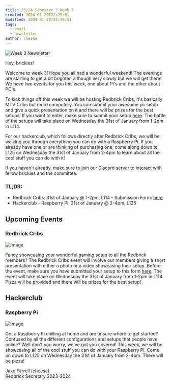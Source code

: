 ```yaml
---
title: 23/24 Semester 2 Week 3 
created: 2024-01-29T22:29:51
modified: 2024-01-29T22:29:51
tags:
  - email
  - newsletter
author: cheese
---
```


![Week 3 Newsletter](https://i.imgur.com/CzAZrtV.gif)


Hey, brickies!

Welcome to week 3! Hope you all had a wonderful weekend! The evenings are starting to get a bit brighter, although very slowly but we will get there! We have two events for you this week, one about Pi's and the other about PC's.

To kick things off this week we will be hosting Redbrick Cribs, it's basically MTV Cribs but more computery. You can submit your awesome pc setup and give a quick presentation on it and there will be prizes for the best setups! If you want to enter, make sure to submit your setup [here](https://forms.gle/fssUvvtCg8856J9x9). The battle of the setups will take place on Wednesday the 31st of January from 1-2pm in L114.

For our hackerclub, which follows directly after Redbrick Cribs, we will be walking you through everything you can do with a Raspberry Pi. If you already have one or are thinking of purchasing one, come along down to L125 on Wednesday the 31st of January from 2-4pm to learn about all the cool stuff you can do with it!

If you haven't already, make sure to join our [Discord](https://chat.redbrick.dcu.ie/) server to interact with fellow brickies and the committee.

### TL;DR:

- Redbrick Cribs: 31st of January @ 1-2pm, L114 - Submission Form: [here](https://forms.gle/fssUvvtCg8856J9x9)
- Hackerclub - Raspberry Pi: 31st of January @ 2-4pm, L125


## Upcoming Events


### Redbrick Cribs

![Image](https://cdn.discordapp.com/attachments/897234572608159774/1201302530391556166/87294D8A-5EBF-4803-B23A-631B28CDA964.png?ex=65c9532a&is=65b6de2a&hm=7fb345a7a4ddc75c7aa4198abe109ea2b077895c72ba121c3e68d3809541cfd3&)


Fancy showcasing your wonderful gaming setup to all the Redbrick members? The Redbrick Cribs event will involve our members giving a short presentation with either a photo or a video showcasing their setup. Before the event, make sure you have submitted your setup to this form [here](https://forms.gle/fssUvvtCg8856J9x9). The event will take place on Wednesday the 31st of January from 1-2pm in L114. Pizza will be provided and there will be prizes for the best setup!




## Hackerclub





### Raspberry Pi

![Image](https://cdn.discordapp.com/attachments/897234572608159774/1200482883656237136/authentic_leather.gif?ex=65c657cf&is=65b3e2cf&hm=502b8a0b80cc7ebb06b18763a1cc676dbc0432835d45dc405b15ef4f5a4baec7&)


Got a Raspberry Pi chilling at home and are unsure where to get started? Confused by all the different configurations and setups that people have online? Well don't you worry, we've got you covered! This week, we will be showcasing all of the cool stuff you can do with your Raspberry Pi. Come on down to L125 on Wednesday the 31st of January from 2-4pm. There will be pizza!





Jake Farrell (cheese)\
Redbrick Secretary 2023-2024

